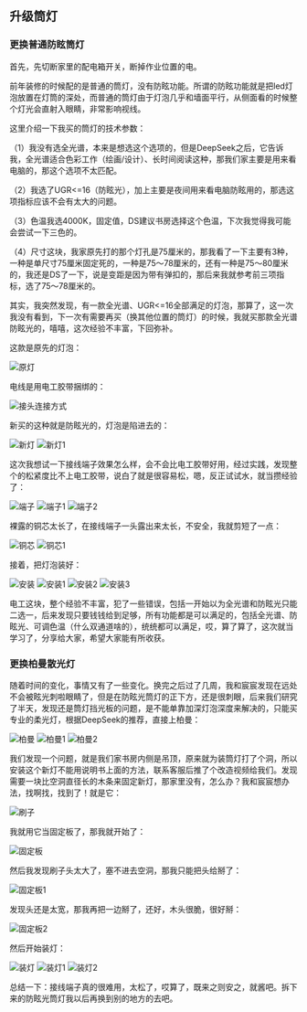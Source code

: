 ## 升级筒灯
### 更换普通防眩筒灯
首先，先切断家里的配电箱开关，断掉作业位置的电。

前年装修的时候配的是普通的筒灯，没有防眩功能。所谓的防眩功能就是把led灯泡放置在灯筒的深处，而普通的筒灯由于灯泡几乎和墙面平行，从侧面看的时候整个灯光会直射入眼睛，非常影响视线。

这里介绍一下我买的筒灯的技术参数：

（1）我没有选全光谱，本来是想选这个选项的，但是DeepSeek之后，它告诉我，全光谱适合色彩工作（绘画/设计）、长时间阅读这种，那我们家主要是用来看电脑的，那这个选项不太匹配。

（2）我选了UGR<=16（防眩光），加上主要是夜间用来看电脑防眩用的，那选这项指标应该不会有太大的问题。

（3）色温我选4000K，固定值，DS建议书房选择这个色温，下次我觉得我可能会尝试一下三色的。

（4）尺寸这块，我家原先打的那个灯孔是75厘米的，那我看了一下主要有3种，一种是单尺寸75厘米固定死的，一种是75～78厘米的，还有一种是75～80厘米的，我还是DS了一下，说是变距是因为带有弹扣的，那后来我就参考前三项指标，选了75～78厘米的。

其实，我突然发现，有一款全光谱、UGR<=16全部满足的灯泡，那算了，这一次我没有看到，下一次有需要再买（换其他位置的筒灯）的时候，我就买那款全光谱防眩光的，嘻嘻，这次经验不丰富，下回弥补。

这款是原先的灯泡：

![原灯](../images/1-维修家电/09-升级筒灯/原灯.webp)

电线是用电工胶带捆绑的：

![接头连接方式](../images/1-维修家电/09-升级筒灯/接头连接方式.webp)

新买的这种就是防眩光的，灯泡是陷进去的：

![新灯](../images/1-维修家电/09-升级筒灯/新灯.webp)
![新灯1](../images/1-维修家电/09-升级筒灯/新灯1.webp)

这次我想试一下接线端子效果怎么样，会不会比电工胶带好用，经过实践，发现整个的松紧度比不上电工胶带，说白了就是很容易松，嗯，反正试试水，就当攒经验了：

![端子](../images/1-维修家电/09-升级筒灯/端子.webp)
![端子1](../images/1-维修家电/09-升级筒灯/端子1.webp)
![端子2](../images/1-维修家电/09-升级筒灯/端子2.webp)

裸露的铜芯太长了，在接线端子一头露出来太长，不安全，我就剪短了一点：

![铜芯](../images/1-维修家电/09-升级筒灯/铜芯.webp)
![铜芯1](../images/1-维修家电/09-升级筒灯/铜芯1.webp)

接着，把灯泡装好：

![安装](../images/1-维修家电/09-升级筒灯/安装.webp)
![安装1](../images/1-维修家电/09-升级筒灯/安装1.webp)
![安装2](../images/1-维修家电/09-升级筒灯/安装2.webp)
![安装3](../images/1-维修家电/09-升级筒灯/安装3.webp)

电工这块，整个经验不丰富，犯了一些错误，包括一开始以为全光谱和防眩光只能二选一，后来发现只要钱钱给到足够，所有功能都是可以满足的，包括全光谱、防眩光、可调色温（什么双通道啥的），统统都可以满足，哎，算了算了，这次就当学习了，分享给大家，希望大家能有所收获。

### 更换柏曼散光灯
随着时间的变化，事情又有了一些变化。换完之后过了几周，我和宸宸发现在远处不会被眩光刺啦眼睛了，但是在防眩光筒灯的正下方，还是很刺眼，后来我们研究了半天，发现还是筒灯挡光板的问题，是不能单靠加深灯泡深度来解决的，只能买专业的柔光灯，根据DeepSeek的推荐，直接上柏曼：

![柏曼](../images/1-维修家电/09-升级筒灯/柏曼.webp)
![柏曼1](../images/1-维修家电/09-升级筒灯/柏曼1.webp)
![柏曼2](../images/1-维修家电/09-升级筒灯/柏曼2.webp)

我们发现一个问题，就是我们家书房内侧是吊顶，原来就为装筒灯打了个洞，所以安装这个新灯不能用说明书上面的方法，联系客服后推了个改造视频给我们。发现需要一块比空洞直径长的木条来固定新灯，那家里没有，怎么办？我和宸宸想办法，找啊找，找到了！就是它：

![刷子](../images/1-维修家电/09-升级筒灯/刷子.webp)

我就用它当固定板了，那我就开始了：

![固定板](../images/1-维修家电/09-升级筒灯/固定板.webp)

然后我发现刷子头太大了，塞不进去空洞，那我只能把头给掰了：

![固定板1](../images/1-维修家电/09-升级筒灯/固定板1.webp)

发现头还是太宽，那我再把一边掰了，还好，木头很脆，很好掰：

![固定板2](../images/1-维修家电/09-升级筒灯/固定板2.webp)

然后开始装灯：

![装灯](../images/1-维修家电/09-升级筒灯/装灯.webp)
![装灯1](../images/1-维修家电/09-升级筒灯/装灯1.webp)
![装灯2](../images/1-维修家电/09-升级筒灯/装灯2.webp)

总结一下：接线端子真的很难用，太松了，哎算了，既来之则安之，就酱吧。拆下来的防眩光筒灯我以后再换到别的地方的去吧。